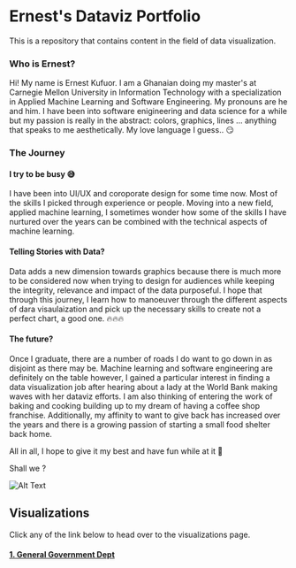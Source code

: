 # Ernest's Dataviz Portfolio
This is a repository that contains content in the field of data visualization.



### Who is Ernest?
Hi! My name is Ernest Kufuor. I am a Ghanaian doing my master's at Carnegie Mellon University in Information Technology with a specialization in Applied Machine Learning and Software Engineering. My pronouns are he and him. I have been into software enigineering and data science for a while but my passion is really in the abstract: colors, graphics, lines ... anything that speaks to me aesthetically. My love language I guess..  :smirk:




### The Journey

#### I try to be busy :sweat_smile:
I have been into UI/UX and coroporate design for some time now. Most of the skills I picked through experience or people. Moving into a new field, applied machine learning, I sometimes wonder how some of the skills I have nurtured over the years can be combined with the technical aspects of machine learning. 

#### Telling Stories with Data?
Data adds a new dimension towards graphics because there is much more to be considered now when trying to design for audiences while keeping the integrity, relevance and impact of the data purposeful. I hope that through this journey, I learn how to manoeuver through the different aspects of dara visaulaization and pick up the necessary skills to create not a perfect chart, a good one. :fire::fire::fire:

#### The future?
Once I graduate, there are a number of roads I do want to go down in as disjoint as there may be. Machine learning and software engineering are definitely on the table however, I gained a particular interest in finding a data visualization job after hearing about a lady at the World Bank making waves with her dataviz efforts. I am also thinking of entering the work of baking and cooking building up to my dream of having a coffee shop franchise. Additionally, my affinity to want to give back has increased over the years and there is a growing passion of starting a small food shelter back home.

All in all, I hope to give it my best and have fun while at it :muscle:

Shall we ?

![Alt Text](https://media.giphy.com/media/26uf7rl7j6RVibDz2/giphy.gif)

## Visualizations
Click any of the link below to head over to the visualizations page.

#### [1. General Government Dept](https://jnrkufuor.github.io/kufuor-portfolio/debt-to-gdp-ratio-flourish)

